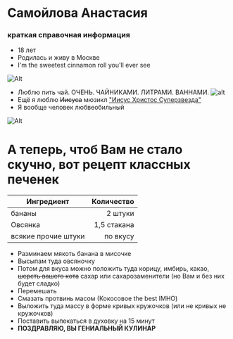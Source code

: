 # Самойлова Анастасия
### краткая справочная информация
+ 18 лет
+ Родилась и живу в Москве
+ I'm the sweetest cinnamon roll you'll ever see 

![Alt](http://i0.kym-cdn.com/entries/icons/original/000/017/991/tumblr_mzv3u7mQUz1qckp4qo1_500.png)

+ Люблю пить чай. ОЧЕНЬ. ЧАЙНИКАМИ. ЛИТРАМИ. ВАННАМИ.
![alt](http://www.terrakulture.com/restnew/wp-content/uploads/2017/04/Tea.jpg)
+ Ещё я люблю ~~Иисуса~~ мюзикл ["Иисус Христос Суперзвезда"](https://www.youtube.com/watch?v=ZbrgWSpRVV4) 
+ Я вообще человек любвеобильный

![Alt](https://pics.me.me/mabels-romances-aways-ended-in-disaster-like-the-time-shefell-16044365.png "Серьезно!")

# А теперь, чтоб Вам не стало скучно, вот рецепт классных печенек

| Ингредиент       | Количество   | 
| ------------- |-------------:| 
| бананы    | 2 штуки | 
| Овсянка      | 1,5 стакана      |   
| всякие прочие штуки | по вкусу  |     

+ Разминаем мякоть банана в мисочке
+ Высыпам туда овсяночку
+ Потом для вкуса можно положить туда корицу, имбирь, какао, ~~шерсть вашего кота~~ сахар или сахарозаменители (но Вам и без них будет сладко)
+ Перемешать
+ Смазать протвинь масом (Кокосовое the best IMHO)
+ Выложить туда массу в форме кривых кружочков (или не кривых не кружочков)
+ Поставить выпекаться в духовку на 15 минут
+ __ПОЗДРАВЛЯЮ, ВЫ ГЕНИАЛЬНЫЙ КУЛИНАР__
